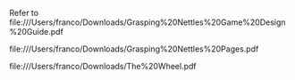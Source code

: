 Refer to file:///Users/franco/Downloads/Grasping%20Nettles%20Game%20Design%20Guide.pdf


file:///Users/franco/Downloads/Grasping%20Nettles%20Pages.pdf

file:///Users/franco/Downloads/The%20Wheel.pdf

